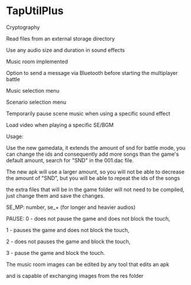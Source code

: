 # TapUtilPlus

Cryptography 

Read files from an external storage directory 

Use any audio size and duration in sound effects
 
Music room implemented 

Option to send a message via Bluetooth before starting the multiplayer battle 

Music selection menu 

Scenario selection menu 

Temporarily pause scene music when using a specific sound effect

Load video when playing a specific SE/BGM

Usage:

Use the new gamedata, it extends the amount of snd for battle mode, you can change the ids and consequently add more songs than the game's default amount, search for "SND" in the 001.dac file.

The new apk will use a larger amount, so you will not be able to decrease the amount of "SND", but you will be able to repeat the ids of the songs

the extra files that will be in the game folder will not need to be compiled, just change them and save the changes.

SE_MP: number, se_+ (for longer and heavier audios)

PAUSE: 
0 - does not pause the game and does not block the touch, 

1 - pauses the game and does not block the touch, 

2 - does not pauses the game and block the touch, 

3 - pause the game and block the touch.

The music room images can be edited by any tool that edits an apk 

and is capable of exchanging images from the res folder
